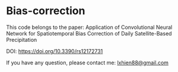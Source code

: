 # Bias-correction
This code belongs to the paper: Application of Convolutional Neural Network for Spatiotemporal Bias Correction of Daily Satellite-Based Precipitation

DOI: https://doi.org/10.3390/rs12172731

If you have any question, please contact me: lxhien88@gmail.com
